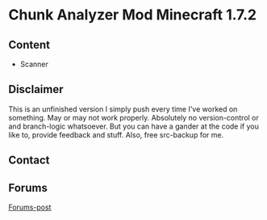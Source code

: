 Chunk Analyzer Mod Minecraft 1.7.2
=======

Content
-----------
* Scanner 

Disclaimer
-----------
This is an unfinished version I simply push every time I've worked on something. May or may not work properly. Absolutely no version-control or and branch-logic whatsoever.
But you can have a gander at the code if you like to, provide feedback and stuff. Also, free src-backup for me.

Contact
-----------

Forums
-----------
[Forums-post](http://www.minecraftforum.net/)